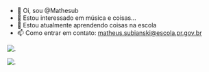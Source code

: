 - 👋 Oi, sou @Mathesub
- 👀 Estou interessado em música e coisas...
- 🌱 Estou atualmente aprendendo coisas na escola
- 📫 Como entrar em contato: matheus.subianski@escola.pr.gov.br

![.](https://media.tenor.com/ZuXnTDxIbjQAAAAC/shocked-shocked-cat.gif)

![.](https://media.tenor.com/lPcexeCDyZ8AAAAd/gentleman-giga-chad.gif)

